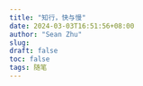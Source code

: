 ```yaml
---
title: "知行，快与慢"
date: 2024-03-03T16:51:56+08:00
author: "Sean Zhu"
slug:
draft: false
toc: false
tags: 随笔
---
```


